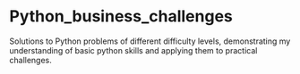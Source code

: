 # Python_business_challenges
Solutions to Python problems of different difficulty levels, demonstrating my understanding of basic python skills and applying them to practical challenges.
